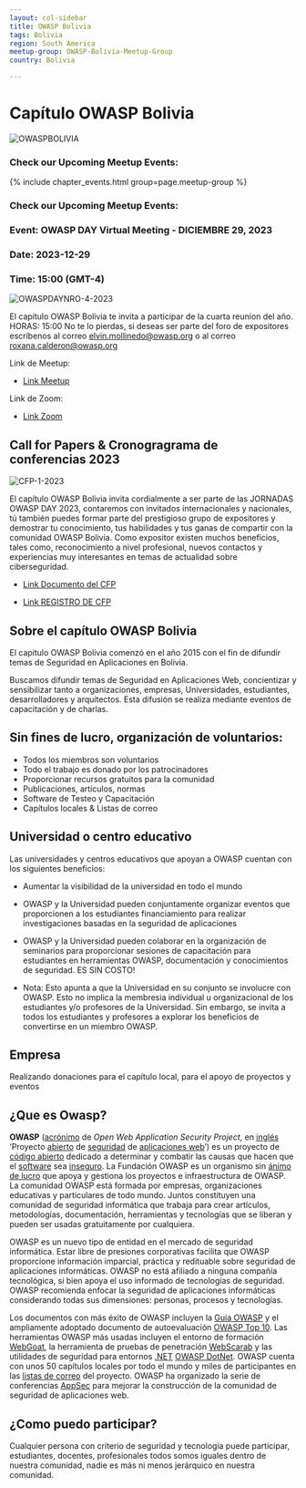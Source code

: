 ```yaml
---
layout: col-sidebar
title: OWASP Bolivia
tags: Bolivia
region: South America
meetup-group: OWASP-Bolivia-Meetup-Group
country: Bolivia

---
```


# Capítulo OWASP Bolivia

![OWASPBOLIVIA](/www-chapter-bolivia/assets/images/owasp-www.jpg "OWASP BOLIVIA")


### Check our Upcoming Meetup Events:

{% include chapter_events.html group=page.meetup-group %}


### Check our Upcoming Meetup Events:
### Event: OWASP DAY Virtual Meeting - DICIEMBRE 29, 2023
### Date: 2023-12-29
### Time: 15:00 (GMT-4)

![OWASPDAYNRO-4-2023](/www-chapter-bolivia/assets/images/owaspdaybo_04_29122023.png "OWASP DAY NRO-4-2023")


El capítulo OWASP Bolivia te invita a participar de la cuarta reunion del año.
HORAS: 15:00
No te lo pierdas, si deseas ser parte del foro de expositores escríbenos al correo elvin.mollinedo@owasp.org o al correo roxana.calderon@owasp.org

Link de Meetup:
* [Link Meetup](https://www.meetup.com/es-ES/owasp-bolivia-meetup-group/events/297957805/ "https://www.meetup.com/es-ES/owasp-bolivia-meetup-group/events/297957805/")

Link de Zoom:
* [Link Zoom](https://us06web.zoom.us/j/81280393938 "https://us06web.zoom.us/j/81280393938")

## Call for Papers & Cronogragrama de conferencias 2023
![CFP-1-2023](/www-chapter-bolivia/assets/images/cfp2023.jpg "OWASP DAY CALL FOR PAPER 2023")

El capítulo OWASP Bolivia invita cordialmente a ser parte de las JORNADAS OWASP DAY 2023, contaremos con invitados internacionales y nacionales, tú también puedes formar parte del prestigioso grupo de expositores y demostrar tu conocimiento, tus habilidades y tus ganas de compartir con la comunidad OWASP Bolivia.
Como expositor existen muchos beneficios, tales como, reconocimiento a nivel profesional, nuevos contactos y experiencias muy interesantes en temas de actualidad sobre
ciberseguridad.

* [Link Documento del CFP](https://drive.google.com/file/d/1J1S_5fJh1R6h8xBc-vc8MtceYIgfr4uF/view?usp=drive_link "https://drive.google.com/file/d/1J1S_5fJh1R6h8xBc-vc8MtceYIgfr4uF/view?usp=drive_link")

* [Link REGISTRO DE CFP](https://docs.google.com/forms/d/e/1FAIpQLSeR5tWbmEqSbYG1-PWl9WNe_8aqcHw7QtCfIejryRFqX5_BNg/viewform "https://docs.google.com/forms/d/e/1FAIpQLSeR5tWbmEqSbYG1-PWl9WNe_8aqcHw7QtCfIejryRFqX5_BNg/viewform")




## Sobre el capítulo OWASP Bolivia
El capitulo OWASP Bolivia comenzó en el año 2015 con el fin de difundir temas de Seguridad en Aplicaciones en Bolivia. 

Buscamos difundir temas de Seguridad en Aplicaciones Web, concientizar y sensibilizar tanto a organizaciones, empresas, Universidades, estudiantes, desarrolladores y arquitectos. Esta difusión se realiza mediante eventos de capacitación y de charlas.

## Sin fines de lucro, organización de voluntarios:
* Todos los miembros son voluntarios
* Todo el trabajo es donado por los patrocinadores
* Proporcionar recursos gratuitos para la comunidad
* Publicaciones, artículos, normas
* Software de Testeo y Capacitación
* Capítulos locales & Listas de correo


## Universidad o centro educativo
Las universidades y centros educativos que apoyan a OWASP cuentan con los siguientes beneficios:

* Aumentar la visibilidad de la universidad en todo el mundo
* OWASP y la Universidad pueden conjuntamente organizar eventos que proporcionen a los estudiantes financiamiento para realizar investigaciones basadas en la seguridad de aplicaciones
* OWASP y la Universidad pueden colaborar en la organización de seminarios para proporcionar sesiones de capacitación para estudiantes en herramientas OWASP, documentación y conocimientos de seguridad.
ES SIN COSTO!

* Nota: Esto apunta a que la Universidad en su conjunto se involucre con OWASP. Esto no implica la membresia individual u organizacional de los estudiantes y/o profesores de la Universidad. Sin embargo, se invita a todos los estudiantes y profesores a explorar los beneficios de convertirse en un miembro OWASP.

## Empresa
Realizando donaciones para el capítulo local, para el apoyo de proyectos y eventos

## ¿Que es Owasp?

**OWASP** ([acrónimo](acrónimo ) de *Open Web Application
Security Project*, en [inglés](idioma_inglés ) ‘Proyecto
[abierto](Código_abierto ) de
[seguridad](Seguridad_informática ) de [aplicaciones
web](Aplicación_web )’) es un proyecto de [código
abierto](código_abierto ) dedicado a determinar y combatir
las causas que hacen que el [software](software ) sea
[inseguro](Seguridad_informática ). La Fundación OWASP es un
organismo sin [ánimo de lucro](ánimo_de_lucro ) que apoya y
gestiona los proyectos e infraestructura de OWASP. La comunidad OWASP
está formada por empresas, organizaciones educativas y particulares de
todo mundo. Juntos constituyen una comunidad de seguridad informática
que trabaja para crear artículos, metodologías, documentación,
herramientas y tecnologías que se liberan y pueden ser usadas
gratuitamente por cualquiera.

OWASP es un nuevo tipo de entidad en el mercado de seguridad
informática. Estar libre de presiones corporativas facilita que OWASP
proporcione información imparcial, práctica y redituable sobre seguridad
de aplicaciones informáticas. OWASP no está afiliado a ninguna compañía
tecnológica, si bien apoya el uso informado de tecnologías de seguridad.
OWASP recomienda enfocar la seguridad de aplicaciones informáticas
considerando todas sus dimensiones: personas, procesos y tecnologías.

Los documentos con más éxito de OWASP incluyen la [Guía
OWASP](Guía_OWASP ) y el ampliamente adoptado documento de
autoevaluación [OWASP Top 10](OWASP_Top_10 ). Las herramientas
OWASP más usadas incluyen el entorno de formación
[WebGoat](WebGoat ), la herramienta de pruebas de penetración
[WebScarab](WebScarab ) y las utilidades de seguridad para
entornos [.NET](.NET ) [OWASP
DotNet](OWASP_DotNet ). OWASP cuenta con unos 50 capítulos
locales por todo el mundo y miles de participantes en las [listas de
correo](lista_de_correo ) del proyecto. OWASP ha organizado la
serie de conferencias [AppSec](AppSec ) para mejorar la
construcción de la comunidad de seguridad de aplicaciones web.

## ¿Como puedo participar?

Cualquier persona con criterio de seguridad y tecnología puede
participar, estudiantes, docentes, profesionales todos somos iguales
dentro de nuestra comunidad, nadie es más ni menos jerárquico en nuestra
comunidad.


